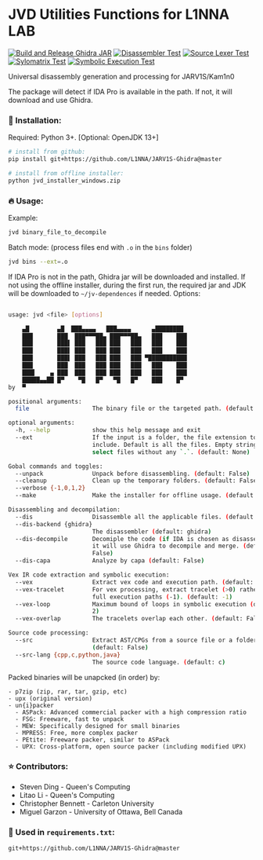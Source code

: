 # JVD Utilities Functions for L1NNA LAB

[![Build and Release Ghidra JAR](https://github.com/L1NNA/JARV1S-Disassembler/actions/workflows/build_ghidra_jar.yml/badge.svg)](https://github.com/L1NNA/JARV1S-Disassembler/actions/workflows/build_ghidra_jar.yml) [![Disassembler Test](https://github.com/L1NNA/JARV1S-Disassembler/actions/workflows/test_disassembler.yml/badge.svg)](https://github.com/L1NNA/JARV1S-Disassembler/actions/workflows/test_disassembler.yml) [![Source Lexer Test](https://github.com/L1NNA/JARV1S-Disassembler/actions/workflows/test_lexer.yml/badge.svg)](https://github.com/L1NNA/JARV1S-Disassembler/actions/workflows/test_lexer.yml) [![Sylomatrix Test](https://github.com/L1NNA/JARV1S-Disassembler/actions/workflows/test_stylomatrix.yml/badge.svg)](https://github.com/L1NNA/JARV1S-Disassembler/actions/workflows/test_stylomatrix.yml) [![Symbolic Execution Test](https://github.com/L1NNA/JARV1S-Disassembler/actions/workflows/test_vex.yml/badge.svg)](https://github.com/L1NNA/JARV1S-Disassembler/actions/workflows/test_vex.yml)

Universal disassembly generation and processing for JARV1S/Kam1n0

The package will detect if IDA Pro is available in the path. If not, it will download and use Ghidra.

### :rocket: Installation:
Required: Python 3+. [Optional: OpenJDK 13+]
```bash
# install from github:
pip install git+https://github.com/L1NNA/JARV1S-Ghidra@master

# install from offline installer:
python jvd_installer_windows.zip
```
### :fire: Usage:
Example:
```bash
jvd binary_file_to_decompile
```
Batch mode: (process files end with `.o` in the `bins` folder)
```bash
jvd bins --ext=.o
```
If IDA Pro is not in the path, Ghidra jar will be downloaded and installed. 
If not using the offline installer, during the first run, the required jar and JDK will be downloaded to `~/jv-dependences` if needed.
Options:
```bash

usage: jvd <file> [options]

    ▄█        ▄█  ███▄▄▄▄   ███▄▄▄▄      ▄████████ 
    ███       ███  ███▀▀▀██▄ ███▀▀▀██▄   ███    ███ 
    ███       ███▌ ███   ███ ███   ███   ███    ███ 
    ███       ███▌ ███   ███ ███   ███   ███    ███ 
    ███       ███▌ ███   ███ ███   ███ ▀███████████ 
    ███       ███  ███   ███ ███   ███   ███    ███ 
    ███▌    ▄ ███  ███   ███ ███   ███   ███    ███ 
    █████▄▄██ █▀    ▀█   █▀   ▀█   █▀    ███    █▀  
by  ▀                                               

positional arguments:
  file                  The binary file or the targeted path. (default: None)

optional arguments:
  -h, --help            show this help message and exit
  --ext                 If the input is a folder, the file extension to
                        include. Default is all the files. Empty string will
                        select files without any `.`. (default: None)

Gobal commands and toggles:
  --unpack              Unpack before disassembling. (default: False)
  --cleanup             Clean up the temporary folders. (default: False)
  --verbose {-1,0,1,2}
  --make                Make the installer for offline usage. (default: False)

Disassembling and decompilation:
  --dis                 Disassemble all the applicable files. (default: False)
  --dis-backend {ghidra}
                        The disassembler (default: ghidra)
  --dis-decompile       Decomiple the code (if IDA is chosen as disassembler,
                        it will use Ghidra to decompile and merge. (default:
                        False)
  --dis-capa            Analyze by capa (default: False)

Vex IR code extraction and symbolic execution:
  --vex                 Extract vex code and execution path. (default: False)
  --vex-tracelet        For vex processing, extract tracelet (>0) rather than
                        full execution paths (-1). (default: -1)
  --vex-loop            Maximum bound of loops in symbolic execution (default:
                        2)
  --vex-overlap         The tracelets overlap each other. (default: False)

Source code processing:
  --src                 Extract AST/CPGs from a source file or a folder.
                        (default: False)
  --src-lang {cpp,c,python,java}
                        The source code language. (default: c)


```
Packed binaries will be unapcked (in order) by:
```
- p7zip (zip, rar, tar, gzip, etc)
- upx (original version)
- un{i}packer
  - ASPack: Advanced commercial packer with a high compression ratio
  - FSG: Freeware, fast to unpack
  - MEW: Specifically designed for small binaries
  - MPRESS: Free, more complex packer
  - PEtite: Freeware packer, similar to ASPack
  - UPX: Cross-platform, open source packer (including modified UPX)
```

### :star: Contributors:
- Steven Ding - Queen's Computing
- Litao Li - Queen's Computing 
- Christopher Bennett - Carleton University
- Miguel Garzon - University of Ottawa, Bell Canada

### 🌵 Used in `requirements.txt`:
```
git+https://github.com/L1NNA/JARV1S-Ghidra@master
```
